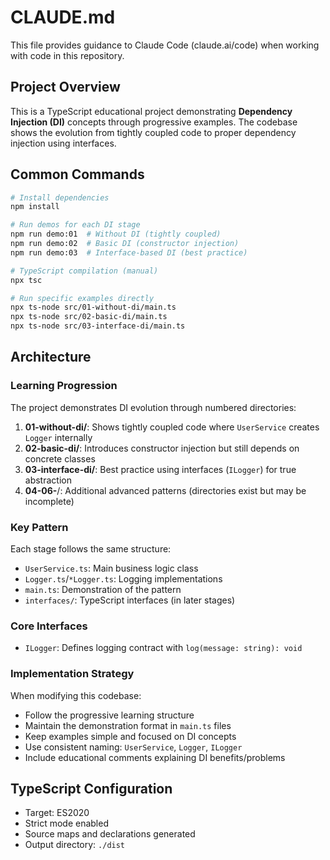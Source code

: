 # CLAUDE.md

This file provides guidance to Claude Code (claude.ai/code) when working with code in this repository.

## Project Overview

This is a TypeScript educational project demonstrating **Dependency Injection (DI)** concepts through progressive examples. The codebase shows the evolution from tightly coupled code to proper dependency injection using interfaces.

## Common Commands

```bash
# Install dependencies
npm install

# Run demos for each DI stage
npm run demo:01  # Without DI (tightly coupled)
npm run demo:02  # Basic DI (constructor injection)
npm run demo:03  # Interface-based DI (best practice)

# TypeScript compilation (manual)
npx tsc

# Run specific examples directly
npx ts-node src/01-without-di/main.ts
npx ts-node src/02-basic-di/main.ts
npx ts-node src/03-interface-di/main.ts
```

## Architecture

### Learning Progression
The project demonstrates DI evolution through numbered directories:

1. **01-without-di/**: Shows tightly coupled code where `UserService` creates `Logger` internally
2. **02-basic-di/**: Introduces constructor injection but still depends on concrete classes
3. **03-interface-di/**: Best practice using interfaces (`ILogger`) for true abstraction
4. **04-06-**/: Additional advanced patterns (directories exist but may be incomplete)

### Key Pattern
Each stage follows the same structure:
- `UserService.ts`: Main business logic class
- `Logger.ts`/`*Logger.ts`: Logging implementations
- `main.ts`: Demonstration of the pattern
- `interfaces/`: TypeScript interfaces (in later stages)

### Core Interfaces
- `ILogger`: Defines logging contract with `log(message: string): void`

### Implementation Strategy
When modifying this codebase:
- Follow the progressive learning structure
- Maintain the demonstration format in `main.ts` files
- Keep examples simple and focused on DI concepts
- Use consistent naming: `UserService`, `Logger`, `ILogger`
- Include educational comments explaining DI benefits/problems

## TypeScript Configuration

- Target: ES2020
- Strict mode enabled
- Source maps and declarations generated
- Output directory: `./dist`